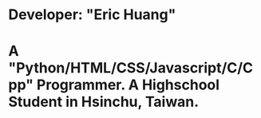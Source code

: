 <h1>Developer: "Eric Huang"<h1>

A "Python/HTML/CSS/Javascript/C/Cpp" Programmer.
A Highschool Student in Hsinchu, Taiwan.
